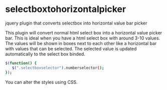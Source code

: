 # selectboxtohorizontalpicker
jquery plugin that converts selectbox into horizontal value bar picker

This plugin will convert normal html select box into a horizontal value picker bar. This is ideal when you have a html select box with around 3-10 values. The values will be shown in boxes next to each other like a horizontal bar with values that can be selected. The selected value is updated automatically to the select box binded.

```sh
$(function() {
   $(".selectboxselector").numberselector();
});
```

You can alter the styles using CSS.
